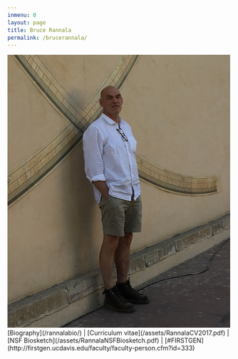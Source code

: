 ```yaml
---
inmenu: 0
layout: page
title: Bruce Rannala
permalink: /brucerannala/
---
```


<img src="/assets/bruce2018-3.jpg" alt="Drawing" style="width: 500px;" />  
[Biography](/rannalabio/) | [Curriculum vitae](/assets/RannalaCV2017.pdf) | [NSF Biosketch](/assets/RannalaNSFBiosketch.pdf) | [#FIRSTGEN](http://firstgen.ucdavis.edu/faculty/faculty-person.cfm?id=333)
